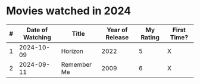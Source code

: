 # Movies watched in 2024

| # | Date of Watching | Title | Year of Release | My Rating | First Time? |
|---|------------------|-------|-----------------|-----------|-------------|
| 1 | 2024-10-09 | Horizon | 2022 | 5 | X |
| 2 | 2024-09-11 | Remember Me | 2009 | 6 | X |
